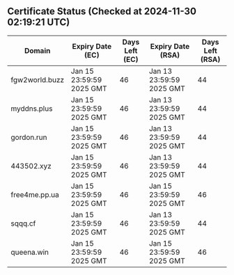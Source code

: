 ## Certificate Status (Checked at 2024-11-30 02:19:21 UTC)
| Domain | Expiry Date (EC) | Days Left (EC) | Expiry Date (RSA) | Days Left (RSA) |
|--------|-------------------|----------------|--------------------|--------------------|
| fgw2world.buzz | Jan 15 23:59:59 2025 GMT | 46 | Jan 13 23:59:59 2025 GMT | 44 |
| myddns.plus | Jan 15 23:59:59 2025 GMT | 46 | Jan 13 23:59:59 2025 GMT | 44 |
| gordon.run | Jan 15 23:59:59 2025 GMT | 46 | Jan 13 23:59:59 2025 GMT | 44 |
| 443502.xyz | Jan 15 23:59:59 2025 GMT | 46 | Jan 13 23:59:59 2025 GMT | 44 |
| free4me.pp.ua | Jan 15 23:59:59 2025 GMT | 46 | Jan 15 23:59:59 2025 GMT | 46 |
| sqqq.cf | Jan 15 23:59:59 2025 GMT | 46 | Jan 13 23:59:59 2025 GMT | 44 |
| queena.win | Jan 15 23:59:59 2025 GMT | 46 | Jan 15 23:59:59 2025 GMT | 46 |
